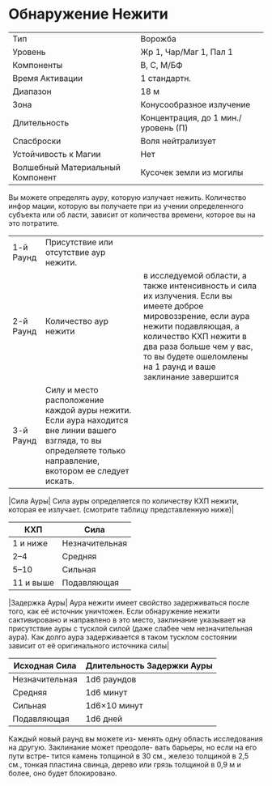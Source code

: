  # Обнаружение Нежити

|                                  |                                     |
| -------------------------------- | ----------------------------------- |
| Тип                              | Ворожба                             |
| Уровень                          | Жр 1, Чар/Маг 1, Пал 1              |
| Компоненты                       | В, С, М/БФ                          |
| Время Активации                  | 1 стандартн.                        |
| Диапазон                         | 18 м                                |
| Зона                             | Конусообразное излучение            |
| Длительность                     | Концентрация, до 1 мин./уровень (П) |
| Спасброски                       | Воля нейтрализует                   |
| Устойчивость к Магии             | Нет                                 |
| Волшебный Материальный Компонент | Кусочек земли из могилы             |

Вы можете определять ауру, которую
излучает нежить. Количество инфор
мации, которую вы получаете при из
учении определенного субъекта или об
ласти, зависит от количества времени,
которое вы на это потратите.

|           |                                                                                                                                                               |                                                                                                                                                                                                                                                           |
| --------- | ------------------------------------------------------------------------------------------------------------------------------------------------------------- | --------------------------------------------------------------------------------------------------------------------------------------------------------------------------------------------------------------------------------------------------------- |
| 1-й Раунд | Присутствие или отсутствие аур нежити.                                                                                                                        |                                                                                                                                                                                                                                                           |
| 2-й Раунд | Количество аур нежити                                                                                                                                         | в исследуемой области, а также интенсивность и сила их излучения. Если вы имеете доброе мировоззрение, если аура нежити подавляющая, а количество КХП нежити в два раза больше чем у вас, то вы будете ошеломлены на 1 раунд и ваше заклинание завершится |
| 3-й Раунд | Силу и место расположение каждой ауры нежити. Если аура находится вне линии вашего взгляда, то вы определяете только направление, вкотором ее следует искать. |                                                                                                                                                                                                                                                           |


|Сила Ауры| Сила ауры определяется по количеству КХП нежити, которая ее излучает. (смотрите таблицу представленную ниже)|


| КХП       | Сила           | 
| --------- | -------------- |
| 1 и ниже  | Незначительная |
| 2–4       | Средняя        |
| 5–10      | Сильная        |
| 11 и выше | Подавляющая    |

|Задержка Ауры| Аура нежити имеет свойство задерживаться после того, как её источник уничтожен. Если обнаружение нежити сактивировано и направлено в это место, заклинание указывает на присутствие ауры с тусклой силой (даже слабее чем незначительная аура). Как долго аура задерживается в таком тусклом состоянии зависит от её оригинального источника силы|

| Исходная Сила  | Длительность Задержки Ауры |
| -------------- | -------------------------- |
| Незначительная | 1d6 раундов                |
| Средняя        | 1d6 минут                  |
| Сильная        | 1d6×10 минут               |
| Подавляющая    | 1d6 дней                   |


Каждый новый раунд вы можете из- менять одну область исследования на другую. Заклинание может преодоле- вать барьеры, но если на его пути встре- тится камень толщиной в 30 см., железо толщиной в 2,5 см., тонкая пластина свинца, дерево или грязь толщиной в 0,9 м и более, оно будет блокировано.
